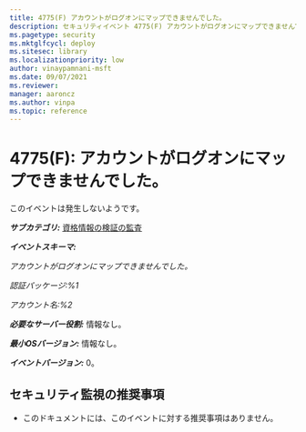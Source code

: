```yaml
---
title: 4775(F) アカウントがログオンにマップできませんでした。
description: セキュリティイベント 4775(F) アカウントがログオンにマップできませんでした。について説明します。
ms.pagetype: security
ms.mktglfcycl: deploy
ms.sitesec: library
ms.localizationpriority: low
author: vinaypamnani-msft
ms.date: 09/07/2021
ms.reviewer: 
manager: aaroncz
ms.author: vinpa
ms.topic: reference
---
```


# 4775(F): アカウントがログオンにマップできませんでした。

このイベントは発生しないようです。

***サブカテゴリ:***&nbsp;[資格情報の検証の監査](audit-credential-validation.md)

***イベントスキーマ:***

*アカウントがログオンにマップできませんでした。*

*認証パッケージ:%1*

*アカウント名:%2*

***必要なサーバー役割:*** 情報なし。

***最小OSバージョン:*** 情報なし。

***イベントバージョン:*** 0。

## セキュリティ監視の推奨事項

-   <span id="Reccomendations_No_Reccomendations" class="anchor"></span>このドキュメントには、このイベントに対する推奨事項はありません。
